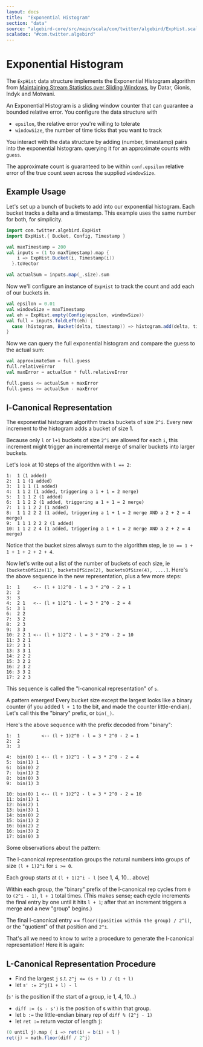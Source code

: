 ```yaml
---
layout: docs
title:  "Exponential Histogram"
section: "data"
source: "algebird-core/src/main/scala/com/twitter/algebird/ExpHist.scala"
scaladoc: "#com.twitter.algebird"
---
```


# Exponential Histogram

The `ExpHist` data structure implements the Exponential Histogram algorithm from [Maintaining Stream Statistics over Sliding Windows](http://www-cs-students.stanford.edu/~datar/papers/sicomp_streams.pdf), by Datar, Gionis, Indyk and Motwani.

An Exponential Histogram is a sliding window counter that can guarantee a bounded relative error. You configure the data structure with

- `epsilon`, the relative error you're willing to tolerate
- `windowSize`, the number of time ticks that you want to track

You interact with the data structure by adding (number, timestamp) pairs into the exponential histogram. querying it for an approximate counts with `guess`.

The approximate count is guaranteed to be within `conf.epsilon` relative error of the true count seen across the supplied `windowSize`.

## Example Usage

Let's set up a bunch of buckets to add into our exponential histogram. Each bucket tracks a delta and a timestamp. This example uses the same number for both, for simplicity.

```scala mdoc
import com.twitter.algebird.ExpHist
import ExpHist.{ Bucket, Config, Timestamp }

val maxTimestamp = 200
val inputs = (1 to maxTimestamp).map {
    i => ExpHist.Bucket(i, Timestamp(i))
  }.toVector

val actualSum = inputs.map(_.size).sum
```

Now we'll configure an instance of `ExpHist` to track the count and add each of our buckets in.

```scala mdoc
val epsilon = 0.01
val windowSize = maxTimestamp
val eh = ExpHist.empty(Config(epsilon, windowSize))
val full = inputs.foldLeft(eh) {
  case (histogram, Bucket(delta, timestamp)) => histogram.add(delta, timestamp)
}
```

Now we can query the full exponential histogram and compare the guess to the actual sum:

```scala mdoc
val approximateSum = full.guess
full.relativeError
val maxError = actualSum * full.relativeError

full.guess <= actualSum + maxError
full.guess >= actualSum - maxError
```

## l-Canonical Representation

The exponential histogram algorithm tracks buckets of size `2^i`. Every new increment to the histogram adds a bucket of size 1.

Because only `l` or `l+1` buckets of size `2^i` are allowed for each `i`, this increment might trigger an incremental merge of smaller buckets into larger buckets.

Let's look at 10 steps of the algorithm with `l == 2`:

```
1:  1 (1 added)
2:  1 1 (1 added)
3:  1 1 1 (1 added)
4:  1 1 2 (1 added, triggering a 1 + 1 = 2 merge)
5:  1 1 1 2 (1 added)
6:  1 1 2 2 (1 added, triggering a 1 + 1 = 2 merge)
7:  1 1 1 2 2 (1 added)
8:  1 1 2 2 2 (1 added, triggering a 1 + 1 = 2 merge AND a 2 + 2 = 4 merge)
9:  1 1 1 2 2 2 (1 added)
10: 1 1 2 2 4 (1 added, triggering a 1 + 1 = 2 merge AND a 2 + 2 = 4 merge)
```

Notice that the bucket sizes always sum to the algorithm step, ie `10 == 1 + 1 + 1 + 2 + 2 + 4`.

Now let's write out a list of the number of buckets of each size, ie `[bucketsOfSize(1), bucketsOfSize(2), bucketsOfSize(4), ....]`. Here's the above sequence in the new representation, plus a few more steps:

```
1:  1     <-- (l + 1)2^0 - l = 3 * 2^0 - 2 = 1
2:  2
3:  3
4:  2 1   <-- (l + 1)2^1 - l = 3 * 2^0 - 2 = 4
5:  3 1
6:  2 2
7:  3 2
8:  2 3
9:  3 3
10: 2 2 1 <-- (l + 1)2^2 - l = 3 * 2^0 - 2 = 10
11: 3 2 1
12: 2 3 1
13: 3 3 1
14: 2 2 2
15: 3 2 2
16: 2 3 2
16: 3 3 2
17: 2 2 3
```

This sequence is called the "l-canonical representation" of `s`.

A pattern emerges! Every bucket size except the largest looks like a binary counter (if you added `l + 1` to the bit, and made the counter little-endian). Let's call this the "binary" prefix, or `bin(_)`.

Here's the above sequence with the prefix decoded from "binary":

```
1:  1        <-- (l + 1)2^0 - l = 3 * 2^0 - 2 = 1
2:  2
3:  3

4:  bin(0) 1 <-- (l + 1)2^1 - l = 3 * 2^0 - 2 = 4
5:  bin(1) 1
6:  bin(0) 2
7:  bin(1) 2
8:  bin(0) 3
9:  bin(1) 3

10: bin(0) 1 <-- (l + 1)2^2 - l = 3 * 2^0 - 2 = 10
11: bin(1) 1
12: bin(2) 1
13: bin(3) 1
14: bin(0) 2
15: bin(1) 2
16: bin(2) 2
16: bin(3) 2
17: bin(0) 3
```

Some observations about the pattern:

The l-canonical representation groups the natural numbers into groups of size `(l + 1)2^i` for `i >= 0`.

Each group starts at `(l + 1)2^i - l` (see 1, 4, 10... above)

Within each group, the "binary" prefix of the l-canonical rep cycles from `0` to `(2^i - 1)`, `l + 1` total times. (This makes sense; each cycle increments the final entry by one until it hits `l + 1`; after that an increment triggers a merge and a new "group" begins.)

The final l-canonical entry == `floor((position within the group) / 2^i)`, or the "quotient" of that position and `2^i`.

That's all we need to know to write a procedure to generate the l-canonical representation! Here it is again:

## L-Canonical Representation Procedure

- Find the largest `j` s.t. `2^j <= (s + l) / (1 + l)`
- let `s' := 2^j(1 + l) - l`

(`s'` is the position if the start of a group, ie 1, 4, 10...)

- `diff := (s - s')` is the position of s within that group.
- let `b :=` the little-endian binary rep of `diff % (2^j - 1)`
- let `ret :=` return vector of length `j`:


```scala
(0 until j).map { i => ret(i) = b(i) + l }
ret(j) = math.floor(diff / 2^j)
```
